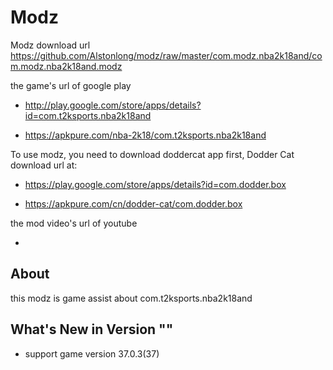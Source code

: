 # Modz

Modz download url https://github.com/Alstonlong/modz/raw/master/com.modz.nba2k18and/com.modz.nba2k18and.modz

the game's url of google play 

* http://play.google.com/store/apps/details?id=com.t2ksports.nba2k18and

* https://apkpure.com/nba-2k18/com.t2ksports.nba2k18and

To use modz, you need to download doddercat app first, Dodder Cat download url at:

* https://play.google.com/store/apps/details?id=com.dodder.box

* https://apkpure.com/cn/dodder-cat/com.dodder.box
            		  
the mod video's url of youtube

* 


## About

this modz is game assist about com.t2ksports.nba2k18and

## What's New in Version ""

* support game version 37.0.3(37) 
